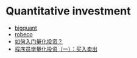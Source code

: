# Quantitative investment
- [bigquant](https://bigquant.com/tutorial/)
- [robeco](https://www.robeco.com/cn/strategies/)
- [如何入门量化投资？](https://www.zhihu.com/question/55995729)
- [程序员学量化投资（一）：买入卖出](https://uqer.datayes.com/v3/community/share/56fa3ef0228e5b887ce50e04)